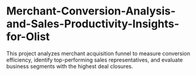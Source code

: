 # Merchant-Conversion-Analysis-and-Sales-Productivity-Insights-for-Olist
This project analyzes merchant acquisition funnel to measure conversion efficiency, identify top-performing sales representatives, and evaluate business segments with the highest deal closures.
